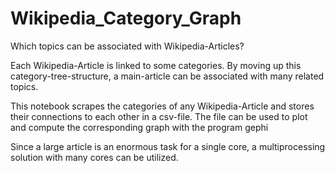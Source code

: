 # Wikipedia_Category_Graph
Which topics can be associated with Wikipedia-Articles?

Each Wikipedia-Article is linked to some categories.
By moving up this category-tree-structure, a main-article can be associated with many related topics.

This notebook scrapes the categories of any Wikipedia-Article and stores their connections to each other in a csv-file. 
The file can be used to plot and compute the corresponding graph with the program gephi

Since a large article is an enormous task for a single core, a multiprocessing solution with many cores can be utilized.

